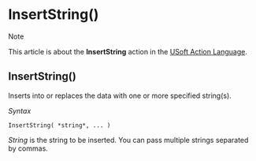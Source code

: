 # InsertString()



> [!NOTE]
> This article is about the **InsertString** action in the [USoft Action Language](/docs/Task%20flow/Action%20Language%20reference/USoft%20Action%20Language.md).

## **InsertString()**

Inserts into or replaces the data with one or more specified string(s).

*Syntax*

```
InsertString( *string*, ... )
```

*String* is the string to be inserted. You can pass multiple strings separated by commas.